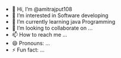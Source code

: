 - 👋 Hi, I’m @amitrajput108
- 👀 I’m interested in Software developing
- 🌱 I’m currently learning java Programming
- 💞️ I’m looking to collaborate on ...
- 📫 How to reach me ...
- 😄 Pronouns: ...
- ⚡ Fun fact: ...

<!---
amitrajput108/amitrajput108 is a ✨ special ✨ repository because its `README.md` (this file) appears on your GitHub profile.
You can click the Preview link to take a look at your changes.
--->
